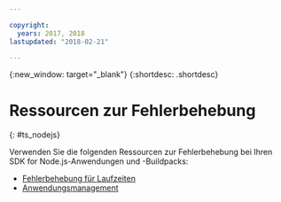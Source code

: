 ```yaml
---

copyright:
  years: 2017, 2018
lastupdated: "2018-02-21"

---
```


{:new_window: target="_blank"}
{:shortdesc: .shortdesc}

# Ressourcen zur Fehlerbehebung
{: #ts_nodejs}

Verwenden Sie die folgenden Ressourcen zur Fehlerbehebung bei Ihren SDK for Node.js-Anwendungen und -Buildpacks:

* [Fehlerbehebung für Laufzeiten](/docs/runtimes-common/ts_runtimes.html#runtimes)
* [Anwendungsmanagement](/docs/runtimes-common/app_mng.html)
